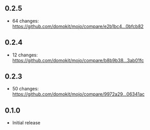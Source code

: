 ## 0.2.5

  - 64 changes: https://github.com/domokit/mojo/compare/e2b1bc4...0bfcb82

## 0.2.4

  - 12 changes: https://github.com/domokit/mojo/compare/b8b9b38...3ab01fc

## 0.2.3

  - 50 changes: https://github.com/domokit/mojo/compare/9972a29...06341ac

## 0.1.0

  - Initial release
